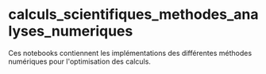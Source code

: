 # calculs_scientifiques_methodes_analyses_numeriques

Ces notebooks contiennent les implémentations des différentes méthodes numériques pour l'optimisation des calculs.
